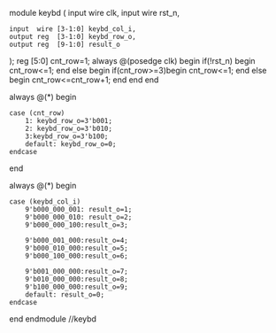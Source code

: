 module keybd (
    input wire clk,
    input wire rst_n,

    input  wire [3-1:0] keybd_col_i,
    output reg  [3-1:0] keybd_row_o,
    output reg  [9-1:0] result_o
);
reg [5:0] cnt_row=1;
always @(posedge clk) begin
    if(!rst_n)
      begin
        cnt_row<=1;
      end
      else begin
        if(cnt_row>=3)begin
            cnt_row<=1;
        end else begin
            cnt_row<=cnt_row+1;
        end
      end
end

always @(*) begin

    case (cnt_row)
        1: keybd_row_o=3'b001;
        2: keybd_row_o=3'b010;
        3:keybd_row_o=3'b100;
        default: keybd_row_o=0;
    endcase

end

always @(*) begin

    case (keybd_col_i)
        9'b000_000_001: result_o=1;
        9'b000_000_010: result_o=2;
        9'b000_000_100:result_o=3;

        9'b000_001_000:result_o=4;
        9'b000_010_000:result_o=5;
        9'b000_100_000:result_o=6;

        9'b001_000_000:result_o=7;
        9'b010_000_000:result_o=8;
        9'b100_000_000:result_o=9;
        default: result_o=0;
    endcase

end
endmodule //keybd

